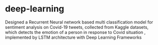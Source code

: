 # deep-learning
Designed a Recurrent Neural network based multi classification model for sentiment analysis on Covid-19 tweets,
collected from Kaggle datasets, which detects the emotion of a person in response to Covid situation , implemented
by LSTM architecture with Deep Learning Frameworks
